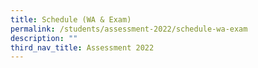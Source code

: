 ```yaml
---
title: Schedule (WA & Exam)
permalink: /students/assessment-2022/schedule-wa-exam
description: ""
third_nav_title: Assessment 2022
---
```

